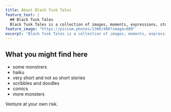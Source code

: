 ```yaml
---
title: About Black Tusk Tales
feature_text: |
  ## Black Tusk Tales
  Black Tusk Tales is a collection of images, moments, expressions, stories. All for you to get lost in.
feature_image: "https://picsum.photos/1300/400?image=989"
excerpt: "Black Tusk Tales is a collection of images, moments, expressions, stories. All for you to get lost in."
---
```


## What you might find here

- some monstrers
- haiku
- very short and not so short stories
- scribbles and doodles
- comics
- more monsters

Venture at your own risk.
